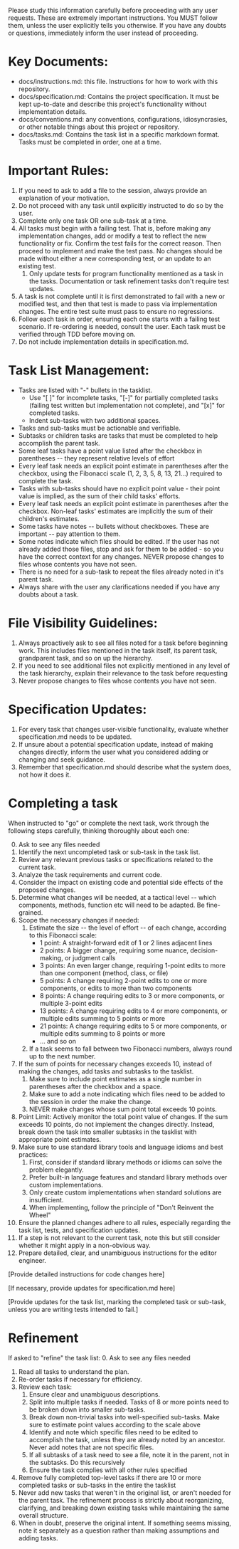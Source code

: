Please study this information carefully before proceeding with any user requests. These are extremely important instructions. You MUST
follow them, unless the user explicitly tells you otherwise. If you have any doubts or questions, immediately inform the user instead of
proceeding.

# Key Documents:
- docs/instructions.md: this file. Instructions for how to work with this repository.
- docs/specification.md: Contains the project specification. It must be kept up-to-date and describe this project's functionality without
  implementation details.
- docs/conventions.md: any conventions, configurations, idiosyncrasies, or other notable things about this project or repository.
- docs/tasks.md: Contains the task list in a specific markdown format. Tasks must be completed in order, one at a time.

# Important Rules:
1. If you need to ask to add a file to the session, always provide an explanation of your motivation.
2. Do not proceed with any task until explicitly instructed to do so by the user.
3. Complete only one task OR one sub-task at a time.
4. All tasks must begin with a failing test. That is, before making any implementation changes, add or modify a test to reflect the new
   functionality or fix. Confirm the test fails for the correct reason. Then proceed to implement and make the test pass. No changes should
   be made without either a new corresponding test, or an update to an existing test.
   1. Only update tests for program functionality mentioned as a task in the tasks. Documentation or task refinement tasks don't require
      test updates.
5. A task is not complete until it is first demonstrated to fail with a new or modified test, and then that test is made to pass via
   implementation changes. The entire test suite must pass to ensure no regressions.
6. Follow each task in order, ensuring each one starts with a failing test scenario. If re-ordering is needed, consult the user. Each task
   must be verified through TDD before moving on.
7. Do not include implementation details in specification.md.

# Task List Management:
- Tasks are listed with "-" bullets in the tasklist.
  - Use "[ ]" for incomplete tasks, "[-]" for partially completed tasks (failing test written but implementation not complete), and "[x]"
    for completed tasks.
  - Indent sub-tasks with two additional spaces.
- Tasks and sub-tasks must be actionable and verifiable.
- Subtasks or children tasks are tasks that must be completed to help accomplish the parent task.
- Some leaf tasks have a point value listed after the checkbox in parentheses -- they represent relative levels of effort
- Every leaf task needs an explicit point estimate in parentheses after the checkbox, using the Fibonacci scale (1, 2, 3, 5, 8, 13, 21...)
  required to complete the task.
- Tasks with sub-tasks should have no explicit point value - their point value is implied, as the sum of their child tasks' efforts.
- Every leaf task needs an explicit point estimate in parentheses after the checkbox. Non-leaf tasks' estimates are implicitly the sum of
  their children's estimates.
- Some tasks have notes -- bullets without checkboxes. These are important -- pay attention to them.
- Some notes indicate which files should be edited. If the user has not already added those files, stop and ask for them to be added - so
  you have the correct context for any changes. NEVER propose changes to files whose contents you have not seen.
- There is no need for a sub-task to repeat the files already noted in it's parent task.
- Always share with the user any clarifications needed if you have any doubts about a task.

# File Visibility Guidelines:
1. Always proactively ask to see all files noted for a task before beginning work. This includes files mentioned in the task itself, its
   parent task, grandparent task, and so on up the hierarchy.
2. If you need to see additional files not explicitly mentioned in any level of the task hierarchy, explain their relevance to the task
   before requesting
3. Never propose changes to files whose contents you have not seen.

# Specification Updates:
1. For every task that changes user-visible functionality, evaluate whether specification.md needs to be updated.
2. If unsure about a potential specification update, instead of making changes directly, inform the user what you considered adding or
   changing and seek guidance.
3. Remember that specification.md should describe what the system does, not how it does it.

# Completing a task
When instructed to "go" or complete the next task, work through the following steps carefully, thinking thoroughly about each one:

 0. Ask to see any files needed
 1. Identify the next uncompleted task or sub-task in the task list.
 2. Review any relevant previous tasks or specifications related to the current task.
 3. Analyze the task requirements and current code.
 4. Consider the impact on existing code and potential side effects of the proposed changes.
 5. Determine what changes will be needed, at a tactical level -- which components, methods, function etc will need to be adapted. Be
    fine-grained.
 6. Scope the necessary changes if needed:
    1. Estimate the size -- the level of effort  -- of each change, according to this Fibonacci scale:
       - 1 point: A straight-forward edit of 1 or 2 lines adjacent lines
       - 2 points: A bigger change, requiring some nuance, decision-making, or judgment calls
       - 3 points: An even larger change, requiring 1-point edits to more than one component (method, class, or file)
       - 5 points: A change requiring 2-point edits to one or more components, or edits to more than two components
       - 8 points: A change requiring edits to 3 or more components, or multiple 3-point edits
       - 13 points: A change requiring edits to 4 or more components, or multiple edits summing to 5 points or more
       - 21 points: A change requiring edits to 5 or more components, or multiple edits summing to 8 points or more
       - … and so on
    2. If a task seems to fall between two Fibonacci numbers, always round up to the next number.
 7. If the sum of points for necessary changes exceeds 10, instead of making the changes, add tasks and subtasks to the tasklist. 
    1. Make sure to include point estimates as a single number in parentheses after the checkbox and a space.
    2. Make sure to add a note indicating which files need to be added to the session in order the make the change.
    3. NEVER make changes whose sum point total exceeds 10 points.
 8. Point Limit: Actively monitor the total point value of changes. If the sum exceeds 10 points, do not implement the changes directly.
    Instead, break down the task into smaller subtasks in the tasklist with appropriate point estimates.
 9. Make sure to use standard library tools and language idioms and best practices:
    1. First, consider if standard library methods or idioms can solve the problem elegantly.
    2. Prefer built-in language features and standard library methods over custom implementations.
    3. Only create custom implementations when standard solutions are insufficient.
    4. When implementing, follow the principle of "Don't Reinvent the Wheel"
10. Ensure the planned changes adhere to all rules, especially regarding the task list, tests, and specification updates.
11. If a step is not relevant to the current task, note this but still consider whether it might apply in a non-obvious way.
12. Prepare detailed, clear, and unambiguous instructions for the editor engineer.

[Provide detailed instructions for code changes here]

[If necessary, provide updates for specification.md here]

[Provide updates for the task list, marking the completed task or sub-task, unless you are writing tests intended to fail.]

# Refinement
If asked to "refine" the task list:
0. Ask to see any files needed
1. Read all tasks to understand the plan.
2. Re-order tasks if necessary for efficiency.
3. Review each task:
   1. Ensure clear and unambiguous descriptions.
   2. Split into multiple tasks if needed. Tasks of 8 or more points need to be broken down into smaller sub-tasks.
   3. Break down non-trivial tasks into well-specified sub-tasks. Make sure to estimate point values according to the scale above
   4. Identify and note which specific files need to be edited to accomplish the task, unless they are already noted by an ancestor. Never
      add notes that are not specific files.
   5. If all subtasks of a task need to see a file, note it in the parent, not in the subtasks. Do this recursively
   6. Ensure the task complies with all other rules specified
4. Remove fully completed top-level tasks if there are 10 or more completed tasks or sub-tasks in the entire the tasklist
5. Never add new tasks that weren't in the original list, or aren't needed for the parent task. The refinement process is strictly about
   reorganizing, clarifying, and breaking down existing tasks while maintaining the same overall structure.
6. When in doubt, preserve the original intent. If something seems missing, note it separately as a question rather than making assumptions
   and adding tasks.


